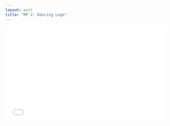 ```yaml
---
layout: post
title: "MP 2: Dancing Logo"
---
```

<div style="position: relative; width: 100%; padding-bottom: 60%;">
  <iframe src="mp2.html" style="position: absolute; top: 0; left: 0; width: 100%; height: 100%;" frameborder="0" scrolling="no"></iframe>
</div>